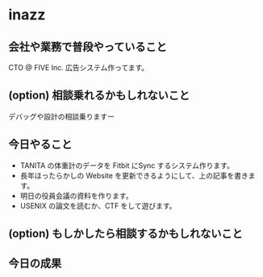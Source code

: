 # inazz

## 会社や業務で普段やっていること
CTO @ FIVE Inc. 広告システム作ってます。

## (option) 相談乗れるかもしれないこと
デバッグや設計の相談乗りますー

## 今日やること
- TANITA の体重計のデータを Fitbit にSync するシステム作ります。
- 長年ほったらかしの Website を更新できるようにして、上の記事を書きます。
- 明日の役員会議の資料を作ります。
- USENIX の論文を読むか、CTF をして遊びます。

## (option) もしかしたら相談するかもしれないこと

## 今日の成果
